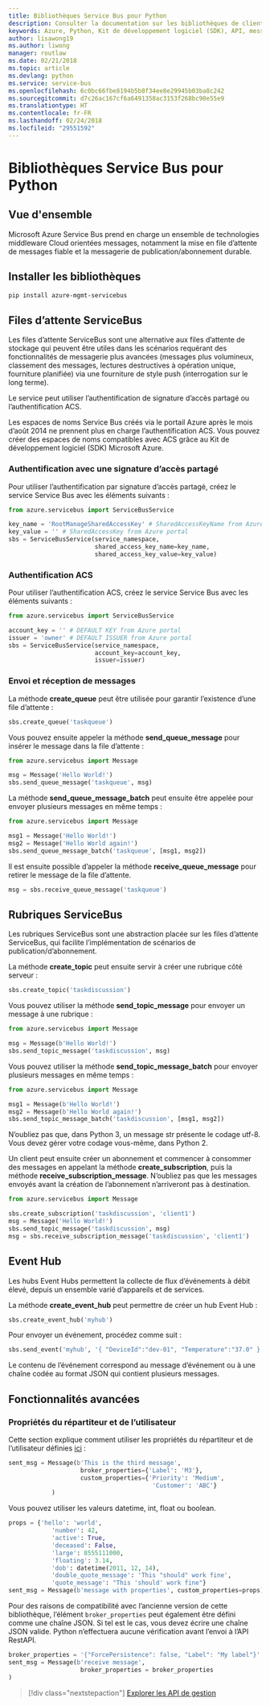 ```yaml
---
title: Bibliothèques Service Bus pour Python
description: Consulter la documentation sur les bibliothèques de client et de gestion Python pour Service Bus
keywords: Azure, Python, Kit de développement logiciel (SDK), API, messagerie, pubsub, pub-sub, répartiteur de messages
author: lisawong19
ms.author: liwong
manager: routlaw
ms.date: 02/21/2018
ms.topic: article
ms.devlang: python
ms.service: service-bus
ms.openlocfilehash: 6c0bc66fbe8194b5b8f34ee8e29945b03ba8c242
ms.sourcegitcommit: d7c26ac167cf6a6491358ac3153f268bc90e55e9
ms.translationtype: HT
ms.contentlocale: fr-FR
ms.lasthandoff: 02/24/2018
ms.locfileid: "29551592"
---
```

# <a name="service-bus-libraries-for-python"></a>Bibliothèques Service Bus pour Python

## <a name="overview"></a>Vue d'ensemble

Microsoft Azure Service Bus prend en charge un ensemble de technologies middleware Cloud orientées messages, notamment la mise en file d’attente de messages fiable et la messagerie de publication/abonnement durable. 

## <a name="install-the-libraries"></a>Installer les bibliothèques
```bash
pip install azure-mgmt-servicebus
```

## <a name="servicebus-queues"></a>Files d’attente ServiceBus
Les files d’attente ServiceBus sont une alternative aux files d’attente de stockage qui peuvent être utiles dans les scénarios requérant des fonctionnalités de messagerie plus avancées (messages plus volumineux, classement des messages, lectures destructives à opération unique, fourniture planifiée) via une fourniture de style push (interrogation sur le long terme).

Le service peut utiliser l’authentification de signature d’accès partagé ou l’authentification ACS.

Les espaces de noms Service Bus créés via le portail Azure après le mois d’août 2014 ne prennent plus en charge l’authentification ACS. Vous pouvez créer des espaces de noms compatibles avec ACS grâce au Kit de développement logiciel (SDK) Microsoft Azure.

### <a name="shared-access-signature-authentication"></a>Authentification avec une signature d’accès partagé

Pour utiliser l’authentification par signature d’accès partagé, créez le service Service Bus avec les éléments suivants :

```python
from azure.servicebus import ServiceBusService

key_name = 'RootManageSharedAccessKey' # SharedAccessKeyName from Azure portal
key_value = '' # SharedAccessKey from Azure portal
sbs = ServiceBusService(service_namespace,
                        shared_access_key_name=key_name,
                        shared_access_key_value=key_value)
```

### <a name="acs-authentication"></a>Authentification ACS

Pour utiliser l’authentification ACS, créez le service Service Bus avec les éléments suivants :

```python
from azure.servicebus import ServiceBusService

account_key = '' # DEFAULT KEY from Azure portal
issuer = 'owner' # DEFAULT ISSUER from Azure portal
sbs = ServiceBusService(service_namespace,
                        account_key=account_key,
                        issuer=issuer)
```
### <a name="sending-and-receiving-messages"></a>Envoi et réception de messages

La méthode **create\_queue** peut être utilisée pour garantir l’existence d’une file d’attente :

```python
sbs.create_queue('taskqueue')
```
Vous pouvez ensuite appeler la méthode **send\_queue\_message** pour insérer le message dans la file d’attente :

```python
from azure.servicebus import Message

msg = Message('Hello World!')
sbs.send_queue_message('taskqueue', msg)
```
La méthode **send\_queue\_message_batch** peut ensuite être appelée pour envoyer plusieurs messages en même temps :

```python
from azure.servicebus import Message

msg1 = Message('Hello World!')
msg2 = Message('Hello World again!')
sbs.send_queue_message_batch('taskqueue', [msg1, msg2])
```
Il est ensuite possible d’appeler la méthode **receive\_queue\_message** pour retirer le message de la file d’attente.

```python
msg = sbs.receive_queue_message('taskqueue')
```

## <a name="servicebus-topics"></a>Rubriques ServiceBus

Les rubriques ServiceBus sont une abstraction placée sur les files d’attente ServiceBus, qui facilite l’implémentation de scénarios de publication/d’abonnement.

La méthode **create\_topic** peut ensuite servir à créer une rubrique côté serveur :

```python
sbs.create_topic('taskdiscussion')
```
Vous pouvez utiliser la méthode **send\_topic\_message** pour envoyer un message à une rubrique :

```python
from azure.servicebus import Message

msg = Message(b'Hello World!')
sbs.send_topic_message('taskdiscussion', msg)
```

Vous pouvez utiliser la méthode **send\_topic\_message_batch** pour envoyer plusieurs messages en même temps :

```python
from azure.servicebus import Message

msg1 = Message(b'Hello World!')
msg2 = Message(b'Hello World again!')
sbs.send_topic_message_batch('taskdiscussion', [msg1, msg2])
```

N’oubliez pas que, dans Python 3, un message str présente le codage utf-8. Vous devez gérer votre codage vous-même, dans Python 2.

Un client peut ensuite créer un abonnement et commencer à consommer des messages en appelant la méthode **create\_subscription**, puis la méthode **receive\_subscription\_message**. N’oubliez pas que les messages envoyés avant la création de l’abonnement n’arriveront pas à destination.

```python
from azure.servicebus import Message

sbs.create_subscription('taskdiscussion', 'client1')
msg = Message('Hello World!')
sbs.send_topic_message('taskdiscussion', msg)
msg = sbs.receive_subscription_message('taskdiscussion', 'client1')
```

## <a name="event-hub"></a>Event Hub

Les hubs Event Hubs permettent la collecte de flux d’événements à débit élevé, depuis un ensemble varié d’appareils et de services.

La méthode **create\_event\_hub** peut permettre de créer un hub Event Hub :

```python
sbs.create_event_hub('myhub')
```
Pour envoyer un événement, procédez comme suit :

```python
sbs.send_event('myhub', '{ "DeviceId":"dev-01", "Temperature":"37.0" }')
```
Le contenu de l’événement correspond au message d’événement ou à une chaîne codée au format JSON qui contient plusieurs messages.

## <a name="advanced-features"></a>Fonctionnalités avancées

### <a name="broker-properties-and-user-properties"></a>Propriétés du répartiteur et de l’utilisateur

Cette section explique comment utiliser les propriétés du répartiteur et de l’utilisateur définies [ici](https://docs.microsoft.com/rest/api/servicebus/message-headers-and-properties) :

```python
sent_msg = Message(b'This is the third message',
                    broker_properties={'Label': 'M3'},
                    custom_properties={'Priority': 'Medium',
                                        'Customer': 'ABC'}
            )
```
Vous pouvez utiliser les valeurs datetime, int, float ou boolean.

```python
props = {'hello': 'world',
            'number': 42,
            'active': True,
            'deceased': False,
            'large': 8555111000,
            'floating': 3.14,
            'dob': datetime(2011, 12, 14),
            'double_quote_message': 'This "should" work fine',
            'quote_message': "This 'should' work fine"}
sent_msg = Message(b'message with properties', custom_properties=props)
```
Pour des raisons de compatibilité avec l’ancienne version de cette bibliothèque, l’élément `broker_properties` peut également être défini comme une chaîne JSON.
Si tel est le cas, vous devez écrire une chaîne JSON valide. Python n’effectuera aucune vérification avant l’envoi à l’API RestAPI.

```python
broker_properties = '{"ForcePersistence": false, "Label": "My label"}'
sent_msg = Message(b'receive message',
                    broker_properties = broker_properties
)
```

> [!div class="nextstepaction"]
> [Explorer les API de gestion](/python/api/overview/azure/servicebus/management)